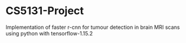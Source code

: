 # CS5131-Project
Implementation of faster r-cnn for tumour detection in brain MRI scans using python with tensorflow-1.15.2
